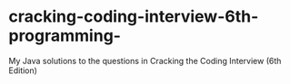 # cracking-coding-interview-6th-programming-

My Java solutions to the questions in Cracking the Coding Interview (6th Edition)
